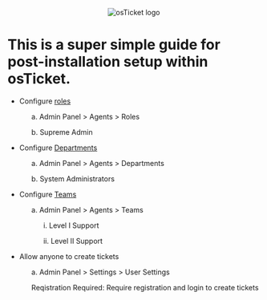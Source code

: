 <p align="center">
<img src="https://i.imgur.com/Clzj7Xs.png" alt="osTicket logo"/>
</p>

<h1>This is a super simple guide for post-installation setup within osTicket.</h1>
<ul>
  <li> Configure <a href="https://docs.osticket.com/en/latest/Admin/Agents/Roles.html" target="_blank"> roles </a></li>
  <ol>a. Admin Panel > Agents > Roles</ol>
  <ol>b. Supreme Admin</ol>
</ul> 
<ul>
  <li> Configure <a href="https://docs.osticket.com/en/latest/Admin/Agents/Departments.html" target="_blank"> Departments </a></li>
  <ol>a. Admin Panel > Agents > Departments</ol>
  <ol>b. System Administrators</ol>
</ul>
<ul>
  <li> Configure <a href="https://docs.osticket.com/en/latest/Admin/Agents/Teams.html" target="_blank"> Teams </a></li>
  <ol>a. Admin Panel > Agents > Teams</ol>
  <ol>
      <ol>i. Level I Support</ol>
  </ol>
  <ol>
    <ol>ii. Level II Support</ol>
  </ol>
</ul>
<ul>
  <li>Allow anyone to create tickets</li>
  <ol>a. Admin Panel > Settings > User Settings</ol>
  <ol>Reqistration Required: Require registration and login to create tickets</ol>
</ul>

